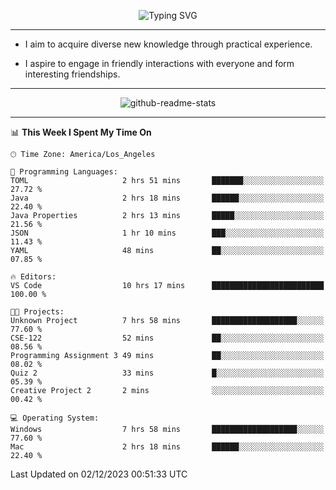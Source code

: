 <p align="center">
  <img src="https://readme-typing-svg.demolab.com?font=Fira+Code&weight=500&size=32&duration=2500&pause=1600&center=true&vCenter=true&random=false&width=1024&height=64&lines=Hi+there+%F0%9F%91%8B;I'm+delighted+you+could+make+it+here+%F0%9F%8E%89;I'm+Harry%2C+a+college+student+still+finding+my+way" alt="Typing SVG" />
</p>


---


- I aim to acquire diverse new knowledge through practical experience.

- I aspire to engage in friendly interactions with everyone and form interesting friendships.


---


<p align="center">
  <img src="https://github-readme-stats.vercel.app/api?username=Harry-Jing&show_icons=true" alt="github-readme-stats"/>
</p>


---

<!--START_SECTION:waka-->
📊 **This Week I Spent My Time On** 

```text
🕑︎ Time Zone: America/Los_Angeles

💬 Programming Languages: 
TOML                     2 hrs 51 mins       ███████░░░░░░░░░░░░░░░░░░   27.72 % 
Java                     2 hrs 18 mins       ██████░░░░░░░░░░░░░░░░░░░   22.40 % 
Java Properties          2 hrs 13 mins       █████░░░░░░░░░░░░░░░░░░░░   21.56 % 
JSON                     1 hr 10 mins        ███░░░░░░░░░░░░░░░░░░░░░░   11.43 % 
YAML                     48 mins             ██░░░░░░░░░░░░░░░░░░░░░░░   07.85 % 

🔥 Editors: 
VS Code                  10 hrs 17 mins      █████████████████████████   100.00 % 

🐱‍💻 Projects: 
Unknown Project          7 hrs 58 mins       ███████████████████░░░░░░   77.60 % 
CSE-122                  52 mins             ██░░░░░░░░░░░░░░░░░░░░░░░   08.56 % 
Programming Assignment 3 49 mins             ██░░░░░░░░░░░░░░░░░░░░░░░   08.02 % 
Quiz 2                   33 mins             █░░░░░░░░░░░░░░░░░░░░░░░░   05.39 % 
Creative Project 2       2 mins              ░░░░░░░░░░░░░░░░░░░░░░░░░   00.42 % 

💻 Operating System: 
Windows                  7 hrs 58 mins       ███████████████████░░░░░░   77.60 % 
Mac                      2 hrs 18 mins       ██████░░░░░░░░░░░░░░░░░░░   22.40 % 
```


 Last Updated on 02/12/2023 00:51:33 UTC
<!--END_SECTION:waka-->
